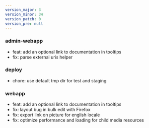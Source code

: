 ```yaml
---
version_major: 3
version_minor: 34
version_patch: 0
version_pre: null
---
```


### admin-webapp

- feat: add an optional link to documentation in tooltips
- fix: parse external uris helper

### deploy

- chore: use default tmp dir for test and staging

### webapp

- feat: add an optional link to documentation in tooltips
- fix: layout bug in bulk edit with Firefox
- fix: export link on picture for english locale
- fix: optimize performance and loading for child media resources
